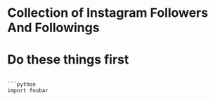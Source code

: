 # Collection of Instagram Followers And Followings

# Do these things first

```

```python
import foobar
```
